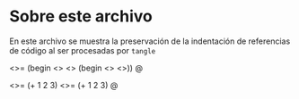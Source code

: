 # Sobre este archivo

En este archivo se muestra la preservación de la indentación de referencias de código al ser procesadas por `tangle`

<<deleteme>>=
(begin
  <<Primero>>
  <<Segundo>>
  (begin
    <<Segundo>> <<Primero>>))
@

<<Primero>>=
(+ 1 2 3)
<<Segundo>>=
(+ 1
   2
   3)
@
